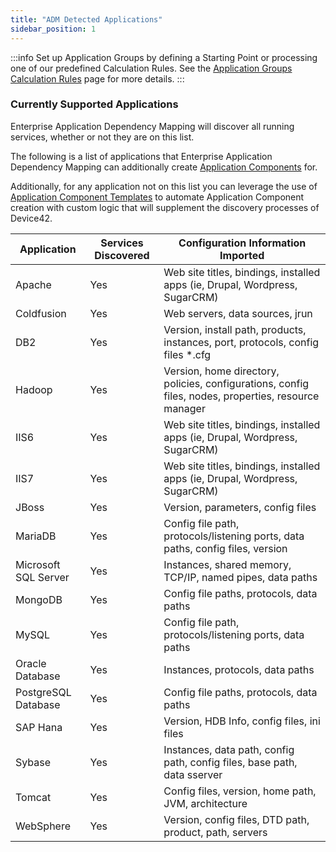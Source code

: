 ```yaml
---
title: "ADM Detected Applications"
sidebar_position: 1
---
```


:::info
Set up Application Groups by defining a Starting Point or processing one of our predefined Calculation Rules. See the [Application Groups Calculation Rules](/apps/application-groups/calculation-rules) page for more details.
:::

### Currently Supported Applications

Enterprise Application Dependency Mapping will discover all running services, whether or not they are on this list.

The following is a list of applications that Enterprise Application Dependency Mapping can additionally create [Application Components](/apps/application-components) for.

Additionally, for any application not on this list you can leverage the use of [Application Component Templates](apps/application-components/application-component-templates.md) to automate Application Component creation with custom logic that will supplement the discovery processes of Device42.

| Application | Services Discovered | Configuration Information Imported |
| --- | --- | --- |
| Apache | Yes | Web site titles, bindings, installed apps (ie, Drupal, Wordpress, SugarCRM) |
| Coldfusion | Yes | Web servers, data sources, jrun |
| DB2 | Yes | Version, install path, products, instances, port, protocols, config files \*.cfg |
| Hadoop | Yes | Version, home directory, policies, configurations, config files, nodes, properties, resource manager |
| IIS6 | Yes | Web site titles, bindings, installed apps (ie, Drupal, Wordpress, SugarCRM) |
| IIS7 | Yes | Web site titles, bindings, installed apps (ie, Drupal, Wordpress, SugarCRM) |
| JBoss | Yes | Version, parameters, config files |
| MariaDB | Yes | Config file path, protocols/listening ports, data paths, config files, version |
| Microsoft SQL Server | Yes | Instances, shared memory, TCP/IP, named pipes, data paths |
| MongoDB | Yes | Config file paths, protocols, data paths |
| MySQL | Yes | Config file path, protocols/listening ports, data paths |
| Oracle Database | Yes | Instances, protocols, data paths |
| PostgreSQL Database | Yes | Config file paths, protocols, data paths |
| SAP Hana | Yes | Version, HDB Info, config files, ini files |
| Sybase | Yes | Instances, data path, config path, config files, base path, data sserver |
| Tomcat | Yes | Config files, version, home path, JVM, architecture |
| WebSphere | Yes | Version, config files, DTD path, product, path, servers |
